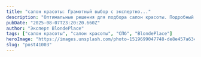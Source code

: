```yaml
---
title: "салон красоты: Грамотный выбор с экспертно..."
description: "Оптимальные решения для подбора салон красоты. Подробный анализ всех нюансов и особенностей. Доверьте выбор опытным специалистам нашего салона. Эксклюзивные пред..."
pubDate: "2025-08-07T23:20:20.660Z"
author: "Эксперт BlondePlace"
tags: ["салон красоты", "салон красоты", "СПб", "BlondePlace"]
heroImage: "https://images.unsplash.com/photo-1519699047748-de8e457a634e?q=80&w=800&auto=format&fit=crop"
slug: "post41003"
---
```


